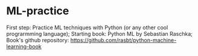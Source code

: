 # ML-practice
First step: Practice ML techniques with Python (or any other cool prograrmming language);
Starting book: Python ML by Sebastian Raschka;
Book's github repository: https://github.com/rasbt/python-machine-learning-book
